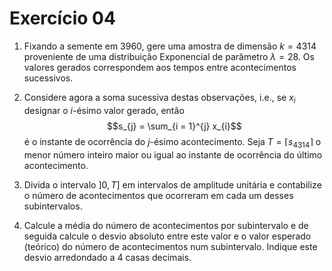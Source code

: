 # Exercício 04

1. Fixando a semente em $3960$, gere uma amostra de dimensão $k = 4314$ proveniente de uma distribuição Exponencial de parâmetro $\lambda = 28$. Os valores gerados correspondem aos tempos entre acontecimentos sucessivos.

2. Considere agora a soma sucessiva destas observações, i.e., se $x_{i}$ designar o $i$-ésimo valor gerado, então $$s_{j} = \sum_{i = 1}^{j} x_{i}$$ é o instante de ocorrência do $j$-ésimo acontecimento. Seja $T = \lceil s_{4314} \rceil$ o menor número inteiro maior ou igual ao instante de ocorrência do último acontecimento.

3. Divida o intervalo $]0,T]$ em intervalos de amplitude unitária e contabilize o número de acontecimentos que ocorreram em cada um desses subintervalos.

4. Calcule a média do número de acontecimentos por subintervalo e de seguida calcule o desvio absoluto entre este valor e o valor esperado (teórico) do número de acontecimentos num subintervalo. Indique este desvio arredondado a 4 casas decimais.
